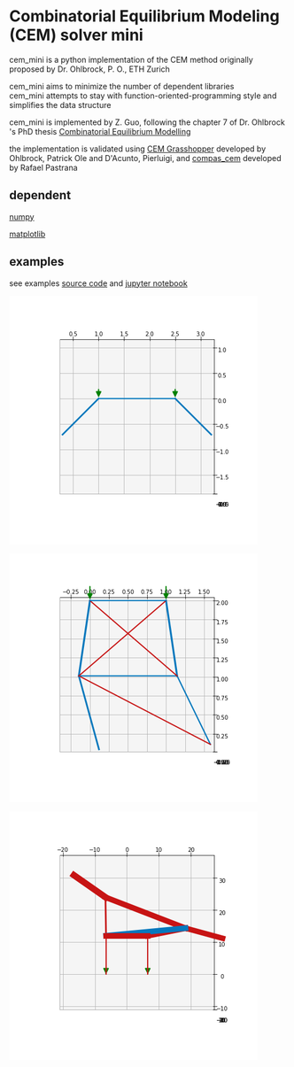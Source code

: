 # Combinatorial Equilibrium Modeling (CEM) solver mini

cem_mini is a python implementation of the CEM method originally proposed by Dr. Ohlbrock, P. O., ETH Zurich

cem_mini aims to minimize the number of dependent libraries<br>
cem_mini attempts to stay with function-oriented-programming style and simplifies the data structure

cem_mini is implemented by Z. Guo, following the chapter 7 of Dr. Ohlbrock 's PhD thesis [Combinatorial Equilibrium Modelling](https://www.research-collection.ethz.ch/handle/20.500.11850/478732)<br>

the implementation is validated using [CEM Grasshopper](https://github.com/OleOhlbrock/CEM) developed by Ohlbrock, Patrick Ole and D'Acunto, Pierluigi, and [compas_cem](https://github.com/arpastrana/compas_cem) developed by Rafael Pastrana

## dependent
[numpy](https://numpy.org/)

[matplotlib](https://matplotlib.org/)

## examples

see examples [source code](src/cem_mini/cem_examples.py) and [jupyter notebook](src/examples.ipynb )

![Alt text](quick_start.png?raw=true "quick start")

![Alt text](braced_tower.png?raw=true "braced tower")

![Alt text](bridge.png?raw=true "bridge 2d")



